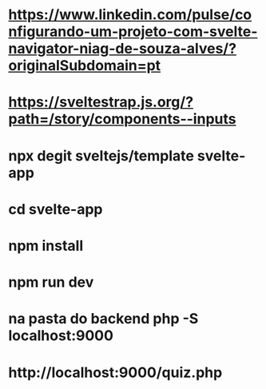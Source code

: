 # https://www.linkedin.com/pulse/configurando-um-projeto-com-svelte-navigator-niag-de-souza-alves/?originalSubdomain=pt
# https://sveltestrap.js.org/?path=/story/components--inputs
# npx degit sveltejs/template svelte-app
# cd svelte-app
# npm install
# npm run dev
# na pasta do backend php -S localhost:9000
# http://localhost:9000/quiz.php